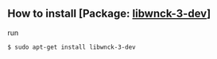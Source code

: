 

## How to install [Package: [libwnck-3-dev](https://packages.ubuntu.com/bionic/libwnck-3-dev)]

run

```
$ sudo apt-get install libwnck-3-dev
```
